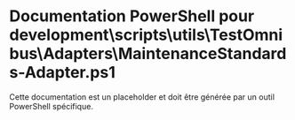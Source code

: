 # Documentation PowerShell pour development\scripts\utils\TestOmnibus\Adapters\MaintenanceStandards-Adapter.ps1

Cette documentation est un placeholder et doit être générée par un outil PowerShell spécifique.
